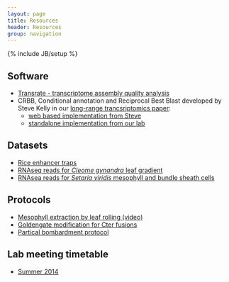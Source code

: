 ```yaml
---
layout: page
title: Resources
header: Resources
group: navigation
---
```

{% include JB/setup %}

## Software

- [Transrate - transcriptome assembly quality analysis](/transrate)
- CRBB, Conditional annotation and Reciprocal Best Blast developed by Steve Kelly in our [long-range trancsriptomics paper](http://www.plosgenetics.org/article/info%3Adoi%2F10.1371%2Fjournal.pgen.1004365):
  - [web based implementation from Steve](www.bioinformatics.plants.ox.ac.uk/annot​ate/index.html)
  - [standalone implementation from our lab](http://www.github.com/cboursnell/crb-blast)

## Datasets

- [Rice enhancer traps](http://www.plantsci.cam.ac.uk/research/julianhibberd/rice)
- [RNAseq reads for <i>Cleome gynandra</i> leaf gradient](http://www.ncbi.nlm.nih.gov/geo/query/acc.cgi?acc=GSE30605)
- [RNAsea reads for <i>Setaria viridis</i> mesophyll and bundle sheath cells](http://www.ebi.ac.uk/ena/data/view/PRJEB5074)

## Protocols

- [Mesophyll extraction by leaf rolling (video)](http://jxb.oxfordjournals.org/content/suppl/2012/09/24/ers286.DC1/jexbot084491_file001.mov)
- [Goldengate modification for Cter fusions](/assets/Level1Cterprotocol2.pdf)
- [Partical bombardment protocol](/assets/Level1Cterprotocol2.pdf)

## Lab meeting timetable

- [Summer 2014](/assets/Lab%20meetings%20Summer%202014.pdf)

